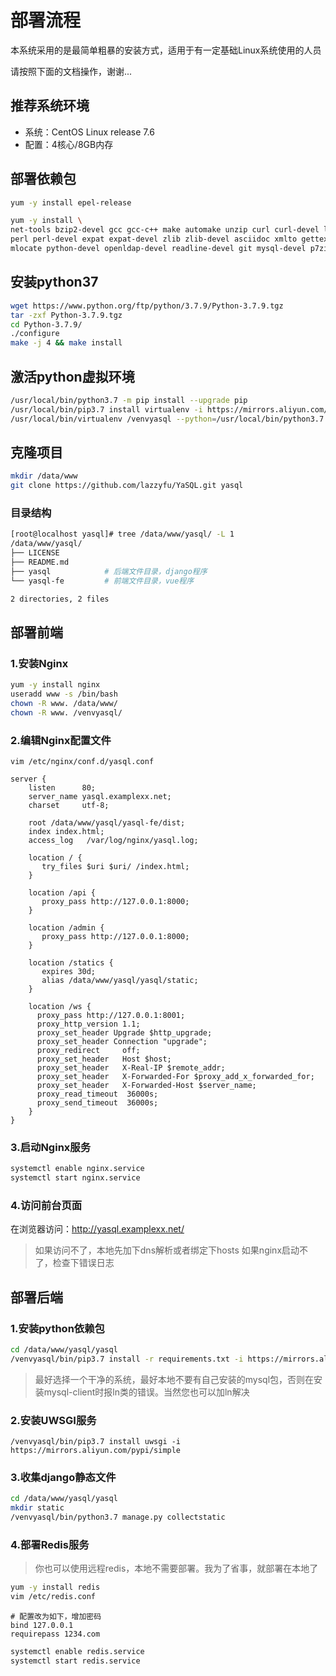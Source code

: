# 部署流程
本系统采用的是最简单粗暴的安装方式，适用于有一定基础Linux系统使用的人员

请按照下面的文档操作，谢谢...

## 推荐系统环境
* 系统：CentOS Linux release 7.6
* 配置：4核心/8GB内存

## 部署依赖包
```bash
yum -y install epel-release

yum -y install \
net-tools bzip2-devel gcc gcc-c++ make automake unzip curl curl-devel libffi-devel \
perl perl-devel expat expat-devel zlib zlib-devel asciidoc xmlto gettext-devel openssl openssl-devel \
mlocate python-devel openldap-devel readline-devel git mysql-devel p7zip
```

## 安装python37
```bash
wget https://www.python.org/ftp/python/3.7.9/Python-3.7.9.tgz
tar -zxf Python-3.7.9.tgz
cd Python-3.7.9/
./configure
make -j 4 && make install
```

## 激活python虚拟环境
```bash
/usr/local/bin/python3.7 -m pip install --upgrade pip
/usr/local/bin/pip3.7 install virtualenv -i https://mirrors.aliyun.com/pypi/simple
/usr/local/bin/virtualenv /venvyasql --python=/usr/local/bin/python3.7
```

## 克隆项目
```bash
mkdir /data/www
git clone https://github.com/lazzyfu/YaSQL.git yasql
```

### 目录结构
```bash
[root@localhost yasql]# tree /data/www/yasql/ -L 1
/data/www/yasql/
├── LICENSE
├── README.md
├── yasql            # 后端文件目录，django程序
└── yasql-fe         # 前端文件目录，vue程序

2 directories, 2 files
```


## 部署前端
### 1.安装Nginx
```bash
yum -y install nginx                    
useradd www -s /bin/bash
chown -R www. /data/www/
chown -R www. /venvyasql/
```

### 2.编辑Nginx配置文件
`vim /etc/nginx/conf.d/yasql.conf`
```editorconfig
server {
    listen      80;
    server_name yasql.examplexx.net;
    charset     utf-8;

    root /data/www/yasql/yasql-fe/dist;
    index index.html;
    access_log   /var/log/nginx/yasql.log;

    location / {
       try_files $uri $uri/ /index.html;
    }

    location /api {
       proxy_pass http://127.0.0.1:8000;
    }

    location /admin {
       proxy_pass http://127.0.0.1:8000;
    }

    location /statics {
       expires 30d;
       alias /data/www/yasql/yasql/static;
    }

    location /ws {
      proxy_pass http://127.0.0.1:8001;
      proxy_http_version 1.1;
      proxy_set_header Upgrade $http_upgrade;
      proxy_set_header Connection "upgrade";
      proxy_redirect     off;
      proxy_set_header   Host $host;
      proxy_set_header   X-Real-IP $remote_addr;
      proxy_set_header   X-Forwarded-For $proxy_add_x_forwarded_for;
      proxy_set_header   X-Forwarded-Host $server_name;
      proxy_read_timeout  36000s;
      proxy_send_timeout  36000s;
    }
}
```

### 3.启动Nginx服务
```bash
systemctl enable nginx.service
systemctl start nginx.service
```

### 4.访问前台页面
在浏览器访问：http://yasql.examplexx.net/ 
>如果访问不了，本地先加下dns解析或者绑定下hosts
>如果nginx启动不了，检查下错误日志

## 部署后端
### 1.安装python依赖包
```bash
cd /data/www/yasql/yasql
/venvyasql/bin/pip3.7 install -r requirements.txt -i https://mirrors.aliyun.com/pypi/simple
```
>最好选择一个干净的系统，最好本地不要有自己安装的mysql包，否则在安装mysql-client时报ln类的错误。当然您也可以加ln解决

### 2.安装UWSGI服务
`/venvyasql/bin/pip3.7 install uwsgi -i https://mirrors.aliyun.com/pypi/simple`

### 3.收集django静态文件
```bash
cd /data/www/yasql/yasql
mkdir static
/venvyasql/bin/python3.7 manage.py collectstatic
```

### 4.部署Redis服务
>你也可以使用远程redis，本地不需要部署。我为了省事，就部署在本地了

```bash
yum -y install redis
vim /etc/redis.conf
```

```editorconfig
# 配置改为如下，增加密码
bind 127.0.0.1
requirepass 1234.com
```

```bash
systemctl enable redis.service
systemctl start redis.service
```








